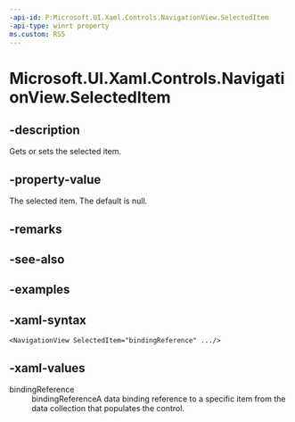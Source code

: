 ```yaml
---
-api-id: P:Microsoft.UI.Xaml.Controls.NavigationView.SelectedItem
-api-type: winrt property
ms.custom: RS5
---
```

<!-- Property syntax.
public object SelectedItem { get;  set; }
-->

# Microsoft.UI.Xaml.Controls.NavigationView.SelectedItem


## -description

Gets or sets the selected item.


## -property-value

The selected item. The default is null.


## -remarks


## -see-also


## -examples


## -xaml-syntax

```xaml
<NavigationView SelectedItem="bindingReference" .../>
```


## -xaml-values

<dl><dt>bindingReference</dt><dd>bindingReferenceA data binding reference to a specific item from the data collection that populates the control.</dd>
</dl>


